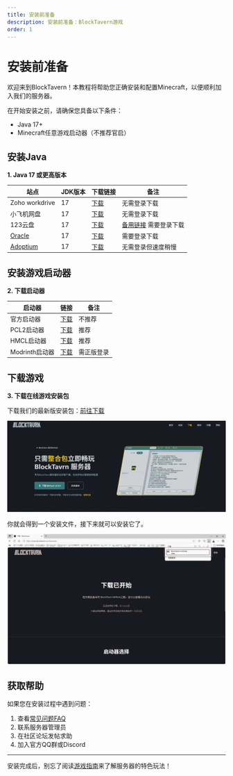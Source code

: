 ```yaml
---
title: 安装前准备
description: 安装前准备：BlockTavern游戏
order: 1
---
```


# 安装前准备

欢迎来到BlockTavern！本教程将帮助您正确安装和配置Minecraft，以便顺利加入我们的服务器。

在开始安装之前，请确保您具备以下条件：
- Java 17+
- Minecraft任意游戏启动器（不推荐官启）

## 安装Java

**1. Java 17 或更高版本**

   | 站点 | JDK版本 | 下载链接 | 备注 |
   | --- | --- | --- | --- |
   | Zoho workdrive | 17 | [下载](https://workdrive.zohopublic.com.cn/file/w86hse521f910525543b9aee2a0b5fbd5af4d) | 无需登录下载
   | 小飞机网盘 | 17 | [下载](https://share.feijipan.com/s/sxOQO9u7) | 无需登录下载 |
   | 123云盘 | 17 | [下载](https://www.123684.com/s/92S0Vv-iVGld) | [备用链接](https://www.123912.com/s/92S0Vv-iVGld)  需要登录下载|
   | [Oracle](https://www.oracle.com/cn/) | 17 | [下载](https://www.oracle.com/java/technologies/downloads/#java17-windows) | 需要登录下载 |
   | [Adoptium](https://adoptium.net/zh-CN/) | 17 | [下载](https://adoptium.net/zh-CN/temurin/releases?version=17&os=any&arch=any) | 无需登录但速度稍慢 |


## 安装游戏启动器

**2. 下载启动器**

| 启动器 | 链接 | 备注 |
| --- | --- | --- |
| 官方启动器 | [下载](https://www.minecraft.net/zh-hans/download) | 不推荐 |
| PCL2启动器 | [下载](https://afdian.com/p/0164034c016c11ebafcb52540025c377) | 推荐 |
| HMCL启动器 | [下载](https://hmcl.huangyuhui.net/download/) | 推荐 |
| Modrinth启动器 | [下载](https://modrinth.com/app) | 需正版登录 |

## 下载游戏

**3. 下载在线游戏安装包**

下载我们的最新版安装包：[前往下载](https://www.blocktavern.cn/download)

![下载图片01](./installation-details/installation-details01.png)

你就会得到一个安装文件，接下来就可以安装它了。

![下载图片02](./installation-details/installation-details02.png)

## 获取帮助

如果您在安装过程中遇到问题：

1. 查看[常见问题FAQ](/zh-CN/FAQ/)
2. 联系服务器管理员
3. 在社区论坛发帖求助
4. 加入官方QQ群或Discord

---

安装完成后，别忘了阅读[游戏指南](/zh-CN/GameplayGuide/)来了解服务器的特色玩法！

<Contributors />
